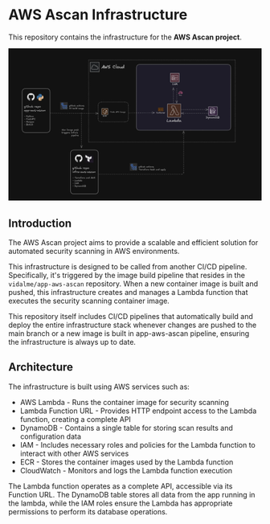 # AWS Ascan Infrastructure

This repository contains the infrastructure for the **AWS Ascan project**.

![alt text](assets/image.png)

## Introduction

The AWS Ascan project aims to provide a scalable and efficient solution for automated security scanning in AWS environments.

This infrastructure is designed to be called from another CI/CD pipeline. Specifically, it's triggered by the image build pipeline that resides in the `vidalme/app-aws-ascan` repository. When a new container image is built and pushed, this infrastructure creates and manages a Lambda function that executes the security scanning container image.

This repository itself includes CI/CD pipelines that automatically build and deploy the entire infrastructure stack whenever changes are pushed to the main branch or a new image is built in app-aws-ascan pipeline, ensuring the infrastructure is always up to date.

## Architecture

The infrastructure is built using AWS services such as:
- AWS Lambda - Runs the container image for security scanning
- Lambda Function URL - Provides HTTP endpoint access to the Lambda function, creating a complete API
- DynamoDB - Contains a single table for storing scan results and configuration data
- IAM - Includes necessary roles and policies for the Lambda function to interact with other AWS services
- ECR - Stores the container images used by the Lambda function
- CloudWatch - Monitors and logs the Lambda function execution

The Lambda function operates as a complete API, accessible via its Function URL. The DynamoDB table stores all data from the app running in the lambda, while the IAM roles ensure the Lambda has appropriate permissions to perform its database operations.

